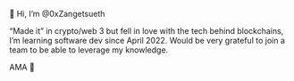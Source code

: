  👋 Hi, I’m @0xZangetsueth

“Made it” in crypto/web 3 but fell in love 
with the tech behind blockchains, I’m learning software dev 
since April 2022. Would be very grateful to join a team 
to be able to leverage my knowledge.

AMA  💛
